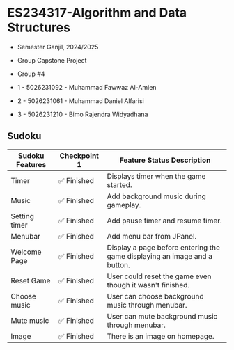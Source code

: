 # ES234317-Algorithm and Data Structures
- Semester Ganjil, 2024/2025
- Group Capstone Project

- Group #4
- 1 - 5026231092 - Muhammad Fawwaz Al-Amien
- 2 - 5026231061 - Muhammad Daniel Alfarisi
- 3 - 5026231210 - Bimo Rajendra Widyadhana

## Sudoku

Sudoku Features | Checkpoint 1 | Feature	Status	Description
--------------- |--------------|-----------------------------
Timer |	✅ Finished | Displays timer when the game started.
Music |	✅ Finished	| Add background music during gameplay.
Setting timer | ✅ Finished | Add pause timer and resume timer.
Menubar | ✅ Finished | Add menu bar from JPanel.
Welcome Page |	✅ Finished |	Display a page before entering the game displaying an image and a button.
Reset Game | ✅ Finished | User could reset the game even though it wasn't finished.
Choose music | ✅ Finished | User can choose background music through menubar.
Mute music | ✅ Finished | User can mute background music through menubar.
Image |  ✅ Finished | There is an image on homepage.


